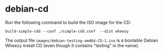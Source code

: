 debian-cd
==========
Run the following command to build the ISO image for the CD:
```
build-simple-cdd --conf ./simple-cdd.conf  --dist wheezy
```
The output file `images/debian-testing-amd64-CD-1.iso` is a bootable
Debian Wheezy install CD (even though it contains "testing" in the
name).
